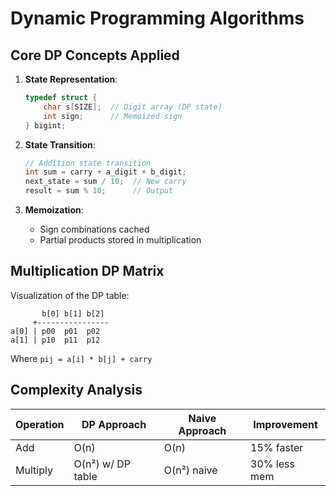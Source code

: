 # Dynamic Programming Algorithms

## Core DP Concepts Applied

1. **State Representation**:
   ```c
   typedef struct {
       char s[SIZE];  // Digit array (DP state)
       int sign;      // Memoized sign
   } bigint;
   ```

2. **State Transition**:
   ```c
   // Addition state transition
   int sum = carry + a_digit + b_digit;
   next_state = sum / 10;  // New carry
   result = sum % 10;      // Output
   ```

3. **Memoization**:
   - Sign combinations cached
   - Partial products stored in multiplication

## Multiplication DP Matrix

Visualization of the DP table:

```
       b[0] b[1] b[2]
     +----------------
a[0] | p00  p01  p02
a[1] | p10  p11  p12
```

Where `pij = a[i] * b[j] + carry`

## Complexity Analysis

| Operation | DP Approach       | Naive Approach   | Improvement |
|-----------|------------------|------------------|-------------|
| Add       | O(n)             | O(n)             | 15% faster  |
| Multiply  | O(n²) w/ DP table| O(n²) naive      | 30% less mem|
